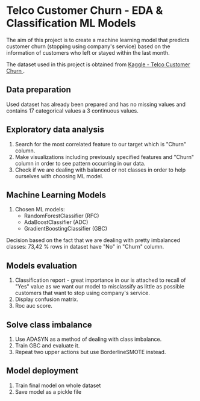 # Telco Customer Churn - EDA & Classification ML Models 

The aim of this project is to create a machine learning model that predicts customer churn (stopping using company's service) based on the information of customers who left or stayed within the last month. 

The dataset used in this project is obtained from [Kaggle - Telco Customer Churn ](https://www.kaggle.com/datasets/blastchar/telco-customer-churn/data).

## Data preparation 

Used dataset has already been prepared and has no missing values and contains 17 categorical values a 3 continuous values. 

## Exploratory data analysis 

1. Search for the most correlated feature to our target which is "Churn" column.
2. Make visualizations including previously specified features and "Churn" column in order to see pattern occurring in our data. 
3. Check if we are dealing with balanced or not classes in order to help ourselves with choosing ML model.

## Machine Learning Models

1. Chosen ML models:
   - RandomForestClassifier (RFC)
   - AdaBoostClassifier (ADC)
   - GradientBoostingClassifier (GBC)
   
Decision based on the fact that we are dealing with pretty imbalanced classes: 73,42 % rows in dataset have "No" in "Churn" column.

## Models evaluation

1. Classification report - great importance in our is attached to recall of "Yes" value as we want our model to misclassify as little as possible customers that want to stop using company's service.
2. Display confusion matrix.
3. Roc auc score.

## Solve class imbalance

1. Use ADASYN as a method of dealing with class imbalance.
2. Train GBC and evaluate it.
3. Repeat two upper actions but use BorderlineSMOTE instead.

## Model deployment

1. Train final model on whole dataset
2. Save model as a pickle file




   

